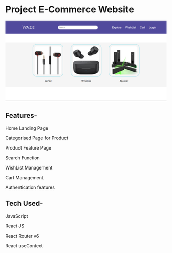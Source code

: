 # Project E-Commerce Website

![HomePage](./src/Components/images/voiceHome.png)

## Features-

Home Landing Page

Categorised Page for Product

Product Feature Page

Search Function

WishList Management

Cart Management

Authentication features

## Tech Used-

JavaScript

React JS

React Router v6

React useContext

